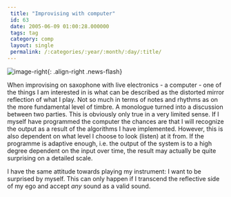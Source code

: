 ```yaml
---
 title: "Improvising with computer"
 id: 63
 date: 2005-06-09 01:00:28.000000
 tags: tag
 category: comp
 layout: single
 permalink: /:categories/:year/:month/:day/:title/
---
```

![image-right](/assets/images/){: .align-right .news-flash}

When improvising on saxophone with live electronics - a computer - one of the things I am interested in is what can be described as the distorted mirror reflection of what I play. Not so much in terms of notes and rhythms as on the more fundamental level of timbre. A monologue turned into a discussion between two parties. This is obviously only true in a very limited sense. If I myself have programmed the computer the chances are that I will recognize the output as a result of the algorithms I have implemented. However, this is also dependent on what level I choose to look (listen) at it from. If the programme is adaptive enough, i.e. the output of the system is to a high degree dependent on the input over time, the result may actually be quite surprising on a detailed scale.



I have the same attitude towards playing my instrument: I want to be surprised by myself. This can only happen if I transcend the reflective side of my ego and accept <em>any</em> sound as a valid sound.

